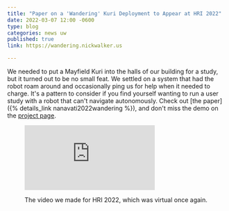 ```yaml
---
title: "Paper on a 'Wandering' Kuri Deployment to Appear at HRI 2022"
date: 2022-03-07 12:00 -0600
type: blog
categories: news uw
published: true
link: https://wandering.nickwalker.us

---
```


We needed to put a Mayfield Kuri into the halls of our building for a study, but it turned out to be no small feat. We settled on a system that had the robot roam around and occasionally ping us for help when it needed to charge. It's a pattern to consider if you find yourself wanting to run a user study with a robot that can't navigate autonomously. Check out [the paper]({% details_link nanavati2022wandering %}), and don't miss the demo on the [project page](https://wandering.nickwalker.us).

<div class="full-width">
<figure class="limit-width">
    <iframe class="video" src="https://www.youtube-nocookie.com/embed/SyTuuUbTFVU?rel=0" title="YouTube video player" frameborder="0" allow="accelerometer; clipboard-write; encrypted-media; gyroscope; picture-in-picture" allowfullscreen></iframe>
<figcaption><p>The video we made for HRI 2022, which was virtual once again.</p></figcaption>
</figure>
</div>

